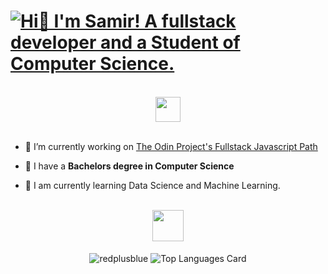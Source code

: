 <h1><a href="https://samirkabra.me/contact"><img src="files/WelcomeAnimation.gif" alt="Hi👋 I'm Samir! A fullstack developer and a Student of Computer Science." title="Click to contact me!"></a></h1>

<br>

<div align="center"><a href="https://samirkabra.me/contact"><img src="https://img.shields.io/badge/Contact_Me-37a779?style=for-the-badge&color=blue" height="40" /></a></div>

<br>

- 🔭 I’m currently working on [The Odin Project's Fullstack Javascript Path](https://www.theodinproject.com/paths/full-stack-javascript?)

- 🌱 I have a <b> Bachelors degree in Computer Science </b>
   
- 📖 I am currently learning Data Science and Machine Learning.

<br>
<div align="center"><a href="/projects.md"><img src="https://img.shields.io/badge/Projects-37a779?style=for-the-badge&color=blueviolet" height="50" /></a></div>
<br>

<!-- Stats widgets -->
<div align="center">
   <img align="center" src="https://github-readme-streak-stats.herokuapp.com/?user=redplusblue&theme=dark" alt="redplusblue" />
   <img align="center" src="https://github-readme-stats.vercel.app/api/top-langs/?username=redplusblue&layout=compact&langs_count=9&theme=dark" alt="Top Languages Card" />
</div>

<br>
<!--
<div>
   <img src="https://activity-graph.herokuapp.com/graph?username=redplusblue&theme=tokyo-night&area=true&custom_title=redplusblue's%20contribution%20graph" alt="Contribution Graph" />
</div>
-->
